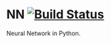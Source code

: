 # NN [![Build Status](https://travis-ci.org/gentom/NN.svg?branch=master)](https://travis-ci.org/gentom/NN)  
Neural Network in Python.